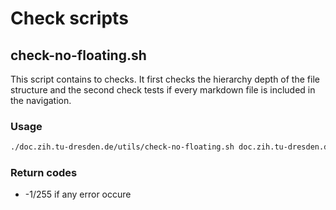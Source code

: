 # Check scripts

## check-no-floating.sh

This script contains to checks.
It first checks the hierarchy depth of the file structure and
the second check tests if every markdown file is included in the navigation.

### Usage

```bash
./doc.zih.tu-dresden.de/utils/check-no-floating.sh doc.zih.tu-dresden.de
```

### Return codes

   * -1/255 if any error occure
